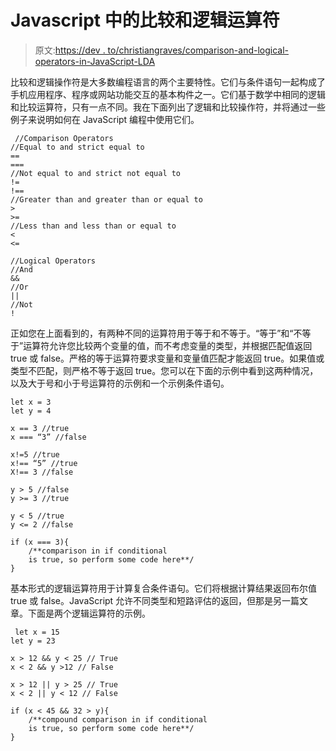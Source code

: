 # Javascript 中的比较和逻辑运算符

> 原文:[https://dev . to/christiangraves/comparison-and-logical-operators-in-JavaScript-LDA](https://dev.to/christiangraves/comparison-and-logical-operators-in-javascript-lda)

比较和逻辑操作符是大多数编程语言的两个主要特性。它们与条件语句一起构成了手机应用程序、程序或网站功能交互的基本构件之一。它们基于数学中相同的逻辑和比较运算符，只有一点不同。我在下面列出了逻辑和比较操作符，并将通过一些例子来说明如何在 JavaScript 编程中使用它们。

```
 //Comparison Operators
//Equal to and strict equal to
==
===
//Not equal to and strict not equal to
!=
!==
//Greater than and greater than or equal to
>
>=
//Less than and less than or equal to
<
<=

//Logical Operators
//And
&&
//Or
||
//Not
! 
```

正如您在上面看到的，有两种不同的运算符用于等于和不等于。“等于”和“不等于”运算符允许您比较两个变量的值，而不考虑变量的类型，并根据匹配值返回 true 或 false。严格的等于运算符要求变量和变量值匹配才能返回 true。如果值或类型不匹配，则严格不等于返回 true。您可以在下面的示例中看到这两种情况，以及大于号和小于号运算符的示例和一个示例条件语句。

```
let x = 3
let y = 4

x == 3 //true
x === “3” //false

x!=5 //true
x!== “5” //true
X!== 3 //false 

y > 5 //false
y >= 3 //true

y < 5 //true
y <= 2 //false

if (x === 3){
    /**comparison in if conditional
    is true, so perform some code here**/
} 
```

基本形式的逻辑运算符用于计算复合条件语句。它们将根据计算结果返回布尔值 true 或 false。JavaScript 允许不同类型和短路评估的返回，但那是另一篇文章。下面是两个逻辑运算符的示例。

```
 let x = 15
let y = 23

x > 12 && y < 25 // True
x < 2 && y >12 // False

x > 12 || y > 25 // True
x < 2 || y < 12 // False 

if (x < 45 && 32 > y){
    /**compound comparison in if conditional
    is true, so perform some code here**/ 
} 
```